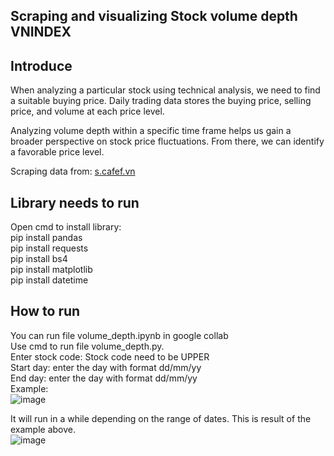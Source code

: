 ## Scraping and visualizing Stock volume depth VNINDEX

## Introduce

When analyzing a particular stock using technical analysis, we need to find a suitable buying price. Daily trading data stores the buying price, selling price, and volume at each price level.

Analyzing volume depth within a specific time frame helps us gain a broader perspective on stock price fluctuations. From there, we can identify a favorable price level.

Scraping data from: [s.cafef.vn](https://s.cafef.vn/)

## Library needs to run
Open cmd to install library:<br>
pip install pandas <br>
pip install requests <br>
pip install bs4 <br>
pip install matplotlib <br>
pip install datetime <br>

## How to run
You can run file volume_depth.ipynb in google collab <br>
Use cmd to run file volume_depth.py. <br>
Enter stock code: Stock code need to be UPPER <br>
Start day: enter the day with format dd/mm/yy <br>
End day: enter the day with format dd/mm/yy <br>
Example: <br>
![image](https://github.com/thien1504/Scraping-and-visualize-Stock-volumn-depth-VNINDEX/assets/68512088/208d0e8c-7c2a-468f-9859-0ece3b28ba2e)

It will run in a while depending on the range of dates. This is result of the example above. <br>
![image](https://github.com/thien1504/Scraping-and-visualize-Stock-volumn-depth-VNINDEX/assets/68512088/e4496621-5646-4ada-bd1a-90dea25e64e8)




